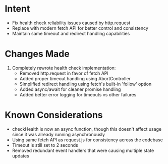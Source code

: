 # Intent
- Fix health check reliability issues caused by http.request
- Replace with modern fetch API for better control and consistency
- Maintain same timeout and redirect handling capabilities

# Changes Made
1. Completely rewrote health check implementation:
   - Removed http.request in favor of fetch API
   - Added proper timeout handling using AbortController
   - Simplified redirect handling using fetch's built-in 'follow' option
   - Added async/await for cleaner promise handling
   - Added better error logging for timeouts vs other failures

# Known Considerations
- checkHealth is now an async function, though this doesn't affect usage since it was already running asynchronously
- Using same fetch API as request.js for consistency across the codebase
- Timeout is still set to 2 seconds
- Removed redundant event handlers that were causing multiple state updates
